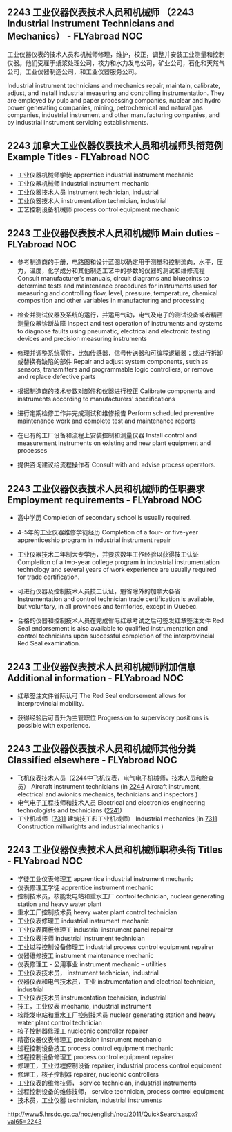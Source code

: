 ## 2243 工业仪器仪表技术人员和机械师 （2243 Industrial Instrument Technicians and Mechanics） - FLYabroad NOC

工业仪器仪表的技术人员和机械师修理，维护，校正，调整并安装工业测量和控制仪器。他们受雇于纸浆处理公司，核力和水力发电公司，矿业公司，石化和天然气公司，工业仪器制造公司，和工业仪器服务公司。

Industrial instrument technicians and mechanics repair, maintain, calibrate, adjust, and install industrial measuring and controlling instrumentation. They are employed by pulp and paper processing companies, nuclear and hydro power generating companies, mining, petrochemical and natural gas companies, industrial instrument and other manufacturing companies, and by industrial instrument servicing establishments. 

## 2243 加拿大工业仪器仪表技术人员和机械师头衔范例 Example Titles - FLYabroad NOC

* 工业仪器机械师学徒 apprentice industrial instrument mechanic
* 工业仪器机械师 industrial instrument mechanic
* 工业仪器技术人员 instrument technician, industrial
* 工业仪器技术人 instrumentation technician, industrial
* 工艺控制设备机械师 process control equipment mechanic

## 2243 工业仪器仪表技术人员和机械师 Main duties - FLYabroad NOC

* 参考制造商的手册，电路图和设计蓝图以确定用于测量和控制流向，水平，压力，温度，化学成分和其他制造工艺中的参数的仪器的测试和维修流程
Consult manufacturer's manuals, circuit diagrams and blueprints to determine tests and maintenance procedures for instruments used for measuring and controlling flow, level, pressure, temperature, chemical composition and other variables in manufacturing and processing

* 检查并测试仪器及系统的运行，并运用气动，电气及电子的测试设备或者精密测量仪器诊断故障
Inspect and test operation of instruments and systems to diagnose faults using pneumatic, electrical and electronic testing devices and precision measuring instruments

* 修理并调整系统零件，比如传感器，信号传送器和可编程逻辑器；或进行拆卸或替换有缺陷的部件
Repair and adjust system components, such as sensors, transmitters and programmable logic controllers, or remove and replace defective parts

* 根据制造商的技术参数对部件和仪器进行校正
Calibrate components and instruments according to manufacturers' specifications

* 进行定期检修工作并完成测试和维修报告
Perform scheduled preventive maintenance work and complete test and maintenance reports

* 在已有的工厂设备和流程上安装控制和测量仪器
Install control and measurement instruments on existing and new plant equipment and processes

* 提供咨询建议给流程操作者
Consult with and advise process operators.

## 2243 工业仪器仪表技术人员和机械师的任职要求 Employment requirements - FLYabroad NOC

* 高中学历
Completion of secondary school is usually required.

* 4-5年的工业仪器维修学徒经历
Completion of a four- or five-year apprenticeship program in industrial instrument repair

* 工业仪器技术二年制大专学历，并要求数年工作经验以获得技工认证
Completion of a two-year college program in industrial instrumentation technology and several years of work experience are usually required for trade certification.

* 可进行仪器及控制技术人员技工认证，魁省除外的加拿大各省
Instrumentation and control technician trade certification is available, but voluntary, in all provinces and territories, except in Quebec.

* 合格的仪器和控制技术人员在完成省际红章考试之后可签发红章签注文件
Red Seal endorsement is also available to qualified instrumentation and control technicians upon successful completion of the interprovincial Red Seal examination.

## 2243 工业仪器仪表技术人员和机械师附加信息 Additional information - FLYabroad NOC

* 红章签注文件省际认可
The Red Seal endorsement allows for interprovincial mobility.

* 获得经验后可晋升为主管职位
Progression to supervisory positions is possible with experience.

## 2243 工业仪器仪表技术人员和机械师其他分类 Classified elsewhere - FLYabroad NOC

* 飞机仪表技术人员（[2244](2244)中飞机仪表，电气电子机械师，技术人员和检查员） Aircraft instrument technicians (in [2244](2244) Aircraft instrument, electrical and avionics mechanics, technicians and inspectors )
* 电气电子工程技师和技术人员 Electrical and electronics engineering technologists and technicians ([2241](2241))
* 工业机械师（[7311](7311) 建筑技工和工业机械师） Industrial mechanics (in [7311](7311) Construction millwrights and industrial mechanics )

## 2243 工业仪器仪表技术人员和机械师职称头衔 Titles - FLYabroad NOC

* 学徒工业仪表修理工 apprentice industrial instrument mechanic
* 仪表修理工学徒 apprentice instrument mechanic
* 控制技术员，核能发电站和重水工厂 control technician, nuclear generating station and heavy water plant
* 重水工厂控制技术员 heavy water plant control technician
* 工业仪表修理工 industrial instrument mechanic
* 工业仪表面板修理工 industrial instrument panel repairer
* 工业仪表技师 industrial instrument technician
* 工业过程控制设备修理工 industrial process control equipment repairer
* 仪器维修技工 instrument maintenance mechanic
* 仪表修理工 - 公用事业 instrument mechanic – utilities
* 工业仪表技术员， instrument technician, industrial
* 仪器仪表和电气技术员，工业 instrumentation and electrical technician, industrial
* 工业仪表技术员 instrumentation technician, industrial
* 技工，工业仪表 mechanic, industrial instrument
* 核能发电站和重水工厂控制技术员 nuclear generating station and heavy water plant control technician
* 核子控制器修理工 nucleonic controller repairer
* 精密仪器仪表修理工 precision instrument mechanic
* 过程控制设备技工 process control equipment mechanic
* 过程控制设备修理工 process control equipment repairer
* 修理工，工业过程控制设备 repairer, industrial process control equipment
* 修理工，核子控制器 repairer, nucleonic controllers
* 工业仪表的维修技师， service technician, industrial instruments
* 过程控制设备的维修技师， service technician, process control equipment
* 技术员，工业仪器 technician, industrial instruments

http://www5.hrsdc.gc.ca/noc/english/noc/2011/QuickSearch.aspx?val65=2243